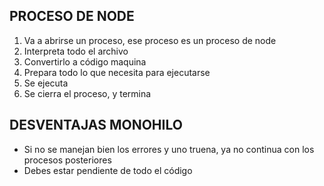 ## PROCESO DE NODE

1. Va a abrirse un proceso, ese proceso es un proceso de node
2. Interpreta todo el archivo
3. Convertirlo a código maquina
4. Prepara todo lo que necesita para ejecutarse
5. Se ejecuta
6. Se cierra el proceso, y termina

## DESVENTAJAS MONOHILO

* Si no se manejan bien los errores y uno truena, ya no continua con los procesos posteriores
* Debes estar pendiente de todo el código